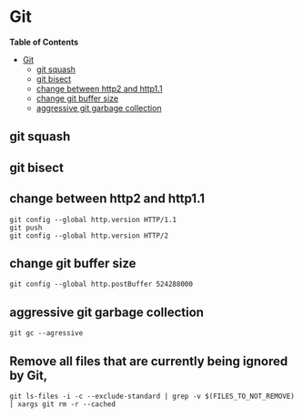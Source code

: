 # Git

<!-- markdown-toc start - Don't edit this section. Run M-x markdown-toc-refresh-toc -->
**Table of Contents**

- [Git](#git)
    - [git squash](#git-squash)
    - [git bisect](#git-bisect)
    - [change between http2 and http1.1](#change-between-http2-and-http11)
    - [change git buffer size](#change-git-buffer-size)
    - [aggressive git garbage collection](#aggressive-git-garbage-collection)

<!-- markdown-toc end -->


## git squash

## git bisect

## change between http2 and http1.1
```shell
git config --global http.version HTTP/1.1
git push
git config --global http.version HTTP/2
```

## change git buffer size
```shell
git config --global http.postBuffer 524288000

```

## aggressive git garbage collection
```shell
git gc --agressive

```

## Remove all files that are currently being ignored by Git,
```shell
git ls-files -i -c --exclude-standard | grep -v $(FILES_TO_NOT_REMOVE) | xargs git rm -r --cached
```
